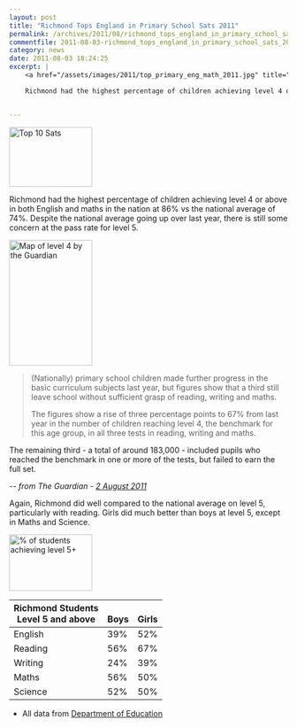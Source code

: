 ```yaml
---
layout: post
title: "Richmond Tops England in Primary School Sats 2011"
permalink: /archives/2011/08/richmond_tops_england_in_primary_school_sats_2011.html
commentfile: 2011-08-03-richmond_tops_england_in_primary_school_sats_2011
category: news
date: 2011-08-03 18:24:25
excerpt: |
    <a href="/assets/images/2011/top_primary_eng_math_2011.jpg" title="See larger version of - Top 10 Sats"><img src="/assets/images/2011/top_primary_eng_math_2011_thumb.jpg" width="150" height="108" alt="Top 10 Sats" class="photo right" /></a>

    Richmond had the highest percentage of children achieving level 4 or above in both English and maths in the nation at 86% vs the national average of 74%.  Despite the national average going up over last year, there is still some concern at the pass rate for level 5.


---
```


<a href="/assets/images/2011/top_primary_eng_math_2011.jpg" title="See larger version of - Top 10 Sats"><img src="/assets/images/2011/top_primary_eng_math_2011_thumb.jpg" width="150" height="108" alt="Top 10 Sats" class="photo right" /></a>

Richmond had the highest percentage of children achieving level 4 or above in both English and maths in the nation at 86% vs the national average of 74%. Despite the national average going up over last year, there is still some concern at the pass rate for level 5.

<a href="/assets/images/2011/guardian_SATS_2011.gif" title="See larger version of - Map of level 4 by the Guardian"><img src="/assets/images/2011/guardian_SATS_2011_thumb.gif" width="150" height="227" alt="Map of level 4 by the Guardian" class="photo right" /></a>

> (Nationally) primary school children made further progress in the basic curriculum subjects last year, but figures show that a third still leave school without sufficient grasp of reading, writing and maths.
>
> The figures show a rise of three percentage points to 67% from last year in the number of children reaching level 4, the benchmark for this age group, in all three tests in reading, writing and maths.

The remaining third - a total of around 183,000 - included pupils who reached the benchmark in one or more of the tests, but failed to earn the full set.

<cite>-- from The Guardian - [2 August 2011](http://www.guardian.co.uk/education/2011/aug/02/primary-school-sats-results-rise</cite>)

Again, Richmond did well compared to the national average on level 5, particularly with reading. Girls did much better than boys at level 5, except in Maths and Science.

<a href="/assets/images/2011/level_5-2011.jpg" title="See larger version of - % of students achieving level 5+"><img src="/assets/images/2011/level_5-2011_thumb.jpg" width="150" height="102" alt="% of students achieving level 5+" class="photo right" /></a>

| Richmond Students <br />Level 5 and above | <br />Boys | <br />Girls |
|-------------------------------------------|------------|-------------|
| English                                   | 39%        | 52%         |
| Reading                                   | 56%        | 67%         |
| Writing                                   | 24%        | 39%         |
| Maths                                     | 56%        | 50%         |
| Science                                   | 52%        | 50%         |

- All data from [Department of Education](http://www.education.gov.uk/rsgateway/DB/SFR/s001018/index.shtml)
